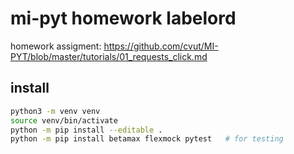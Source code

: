 # mi-pyt homework labelord

homework assigment:
https://github.com/cvut/MI-PYT/blob/master/tutorials/01_requests_click.md

## install

```bash
python3 -m venv venv
source venv/bin/activate
python -m pip install --editable .
python -m pip install betamax flexmock pytest   # for testing
```
